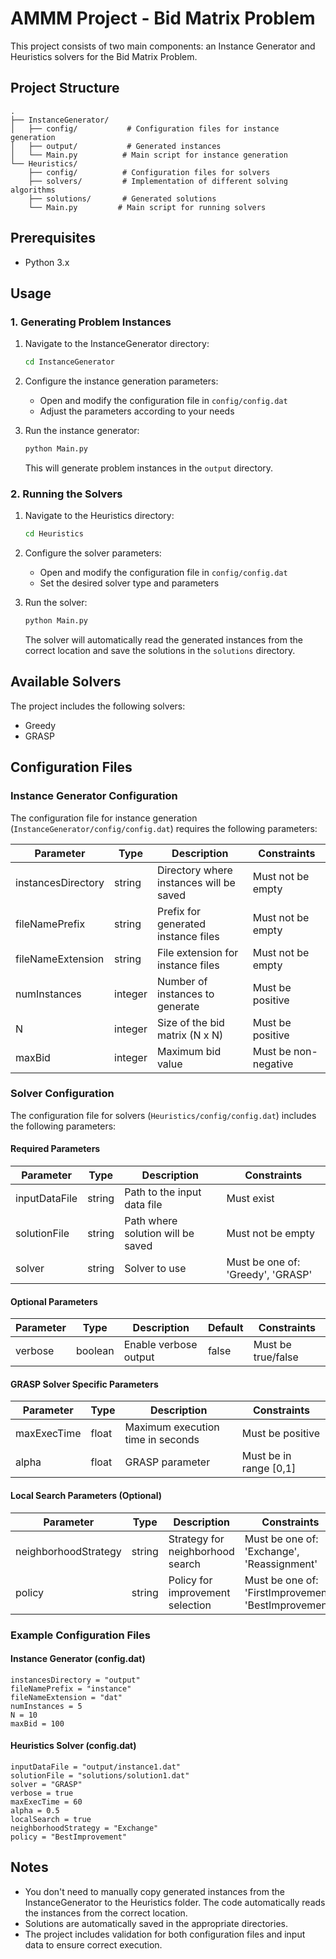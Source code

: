 # AMMM Project - Bid Matrix Problem

This project consists of two main components: an Instance Generator and Heuristics solvers for the Bid Matrix Problem.

## Project Structure

```
.
├── InstanceGenerator/
│   ├── config/           # Configuration files for instance generation
│   ├── output/           # Generated instances
│   └── Main.py          # Main script for instance generation
└── Heuristics/
    ├── config/          # Configuration files for solvers
    ├── solvers/         # Implementation of different solving algorithms
    ├── solutions/       # Generated solutions
    └── Main.py         # Main script for running solvers
```

## Prerequisites

- Python 3.x

## Usage

### 1. Generating Problem Instances

1. Navigate to the InstanceGenerator directory:
   ```bash
   cd InstanceGenerator
   ```

2. Configure the instance generation parameters:
   - Open and modify the configuration file in `config/config.dat`
   - Adjust the parameters according to your needs

3. Run the instance generator:
   ```bash
   python Main.py
   ```
   This will generate problem instances in the `output` directory.

### 2. Running the Solvers

1. Navigate to the Heuristics directory:
   ```bash
   cd Heuristics
   ```

2. Configure the solver parameters:
   - Open and modify the configuration file in `config/config.dat`
   - Set the desired solver type and parameters

3. Run the solver:
   ```bash
   python Main.py
   ```
   The solver will automatically read the generated instances from the correct location and save the solutions in the `solutions` directory.

## Available Solvers

The project includes the following solvers:
- Greedy
- GRASP

## Configuration Files

### Instance Generator Configuration
The configuration file for instance generation (`InstanceGenerator/config/config.dat`) requires the following parameters:

| Parameter | Type | Description | Constraints |
|-----------|------|-------------|-------------|
| instancesDirectory | string | Directory where instances will be saved | Must not be empty |
| fileNamePrefix | string | Prefix for generated instance files | Must not be empty |
| fileNameExtension | string | File extension for instance files | Must not be empty |
| numInstances | integer | Number of instances to generate | Must be positive |
| N | integer | Size of the bid matrix (N x N) | Must be positive |
| maxBid | integer | Maximum bid value | Must be non-negative |

### Solver Configuration
The configuration file for solvers (`Heuristics/config/config.dat`) includes the following parameters:

#### Required Parameters
| Parameter | Type | Description | Constraints |
|-----------|------|-------------|-------------|
| inputDataFile | string | Path to the input data file | Must exist |
| solutionFile | string | Path where solution will be saved | Must not be empty |
| solver | string | Solver to use | Must be one of: 'Greedy', 'GRASP' |

#### Optional Parameters
| Parameter | Type | Description | Default | Constraints |
|-----------|------|-------------|---------|-------------|
| verbose | boolean | Enable verbose output | false | Must be true/false |

#### GRASP Solver Specific Parameters
| Parameter | Type | Description | Constraints |
|-----------|------|-------------|-------------|
| maxExecTime | float | Maximum execution time in seconds | Must be positive |
| alpha | float | GRASP parameter | Must be in range [0,1] |

#### Local Search Parameters (Optional)
| Parameter | Type | Description | Constraints |
|-----------|------|-------------|-------------|
| neighborhoodStrategy | string | Strategy for neighborhood search | Must be one of: 'Exchange', 'Reassignment' |
| policy | string | Policy for improvement selection | Must be one of: 'FirstImprovement', 'BestImprovement' |

### Example Configuration Files

#### Instance Generator (config.dat)
```
instancesDirectory = "output"
fileNamePrefix = "instance"
fileNameExtension = "dat"
numInstances = 5
N = 10
maxBid = 100
```

#### Heuristics Solver (config.dat)
```
inputDataFile = "output/instance1.dat"
solutionFile = "solutions/solution1.dat"
solver = "GRASP"
verbose = true
maxExecTime = 60
alpha = 0.5
localSearch = true
neighborhoodStrategy = "Exchange"
policy = "BestImprovement"
```

## Notes

- You don't need to manually copy generated instances from the InstanceGenerator to the Heuristics folder. The code automatically reads the instances from the correct location.
- Solutions are automatically saved in the appropriate directories.
- The project includes validation for both configuration files and input data to ensure correct execution.
